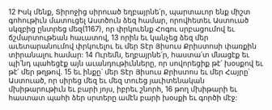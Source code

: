 12 Իսկ մենք, Տիրոջից սիրուած եղբայրնե՛ր, պարտաւոր ենք միշտ գոհութիւն մատուցել Աստծուն ձեզ համար, որովհետեւ Աստուած սկզբից ընտրեց մեզ(1167), որ փրկուենք Հոգու սրբացումով եւ ճշմարտութեան հաւատով, 13 որին եւ կանչեց ձեզ մեր աւետարանումով փրկուելու եւ մեր Տէր Յիսուս Քրիստոսի փառքին տիրանալու համար:
14 Ուրեմն, եղբայրնե՛ր, հաստա՛տ մնացէք եւ պի՛նդ պահեցէք այն աւանդութիւնները, որ սովորեցիք թէ՛ խօսքով եւ թէ՛ մեր թղթով. 15 եւ ինքը՝ մեր Տէր Յիսուս Քրիստոս եւ մեր Հայրը՝ Աստուած, որ սիրեց մեզ եւ մեզ տուեց յաւիտենական մխիթարութիւն եւ բարի յոյս, իբրեւ շնորհ, 16 թող մխիթարի եւ հաստատ պահի ձեր սրտերը ամէն բարի խօսքի եւ գործի մէջ:
